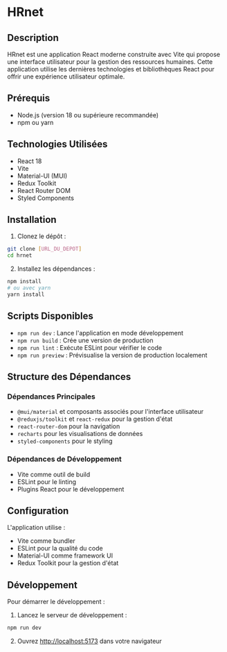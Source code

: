 # HRnet
 
## Description
HRnet est une application React moderne construite avec Vite qui propose une interface utilisateur pour la gestion des ressources humaines. Cette application utilise les dernières technologies et bibliothèques React pour offrir une expérience utilisateur optimale.

## Prérequis
- Node.js (version 18 ou supérieure recommandée)
- npm ou yarn

## Technologies Utilisées
- React 18
- Vite
- Material-UI (MUI)
- Redux Toolkit
- React Router DOM
- Styled Components

## Installation

1. Clonez le dépôt :
```bash
git clone [URL_DU_DEPOT]
cd hrnet
```

2. Installez les dépendances :
```bash
npm install
# ou avec yarn
yarn install
```

## Scripts Disponibles

- `npm run dev` : Lance l'application en mode développement
- `npm run build` : Crée une version de production
- `npm run lint` : Exécute ESLint pour vérifier le code
- `npm run preview` : Prévisualise la version de production localement

## Structure des Dépendances

### Dépendances Principales
- `@mui/material` et composants associés pour l'interface utilisateur
- `@reduxjs/toolkit` et `react-redux` pour la gestion d'état
- `react-router-dom` pour la navigation
- `recharts` pour les visualisations de données
- `styled-components` pour le styling

### Dépendances de Développement
- Vite comme outil de build
- ESLint pour le linting
- Plugins React pour le développement

## Configuration
L'application utilise :
- Vite comme bundler
- ESLint pour la qualité du code
- Material-UI comme framework UI
- Redux Toolkit pour la gestion d'état

## Développement

Pour démarrer le développement :

1. Lancez le serveur de développement :
```bash
npm run dev
```

2. Ouvrez [http://localhost:5173](http://localhost:5173) dans votre navigateur


